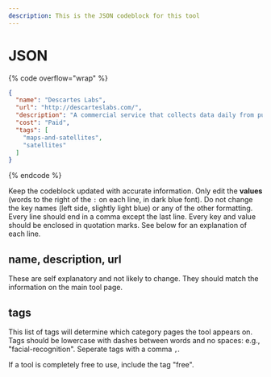 ```yaml
---
description: This is the JSON codeblock for this tool
---
```


# JSON

{% code overflow="wrap" %}
```json
{
  "name": "Descartes Labs",
  "url": "http://descarteslabs.com/",
  "description": "A commercial service that collects data daily from public and commercial imagery providers. Will help journalists. “We do not charge for these requests, only ask that they are credited,” as mentioned on GIJN.",
  "cost": "Paid",
  "tags": [
    "maps-and-satellites",
    "satellites"
  ]
}
```
{% endcode %}

Keep the codeblock updated with accurate information. Only edit the **values** (words to the right of the `:` on each line, in dark blue font). Do not change the key names (left side, slightly light blue) or any of the other formatting. Every line should end in a comma except the last line. Every key and value should be enclosed in quotation marks. See below for an explanation of each line.&#x20;

## name, description, url

These are self explanatory and not likely to change. They should match the information on the main tool page.

## tags

This list of tags will determine which category pages the tool appears on. Tags should be lowercase with dashes between words and no spaces: e.g., "facial-recognition". Seperate tags with a comma `,`.

If a tool is completely free to use, include the tag "free".


